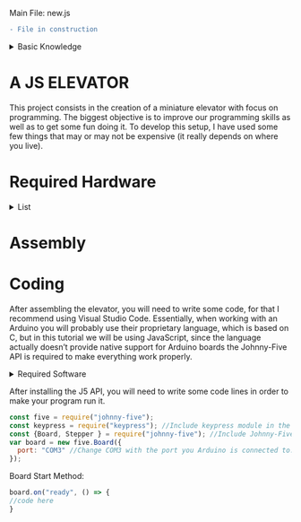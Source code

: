 Main File: new.js
```diff
- File in construction
```
<details><summary> Basic Knowledge</summary>
<p>
  
It is recommend having at least basic knowledge in JavaScript or any other programing language before taking this tutorial.

Used methods:

- Api’s
- Variables
- Functions
- Objects
- Methods
- Data Types
- Arrow functions
- Conditionals and ternaries

</p>
</details>

# A JS ELEVATOR

This project consists in the creation of a miniature elevator with focus on programming. The biggest objective is to improve our programming skills as well as to get some fun doing it.
To develop this setup, I have used some few things that may or may not be expensive (it really depends on where you live).

# Required Hardware

<details><summary>List</summary>
<p>

- Arduino UNO board.
- Relay board
- Power Supply
- switching power supply
- Stepper Motor
- Pololu A4988 driver
- Stepper Motor Driver Expansion Board
- Timing Pulley
- Timing Pulley Belt
- Some carboard boxes or plywood
- Multimeter
- Soldering iron

</p>
</details>

# Assembly

# Coding
After assembling the elevator, you will need to write some code, for that I recommend using Visual Studio Code.
Essentially, when working with an Arduino you will probably use their proprietary language, which is based on C, but in this tutorial we will be using JavaScript, since the language actually doesn’t provide native support for Arduino boards the Johnny-Five API is required to make everything work properly.
<details><summary>Required Software</summary>
<p>
  
- Visual Studio Code [Click-Me](https://code.visualstudio.com/)
- NODE.JS [Click-Me](https://nodejs.org/en/download/)
-	Johnny-Five API [Click-Me](https://github.com/rwaldron/johnny-five/wiki/Getting-Started)
- KeyPress [Click-Me](https://www.npmjs.com/package/keypress)
  
</p>
</details>


After installing the J5 API, you will need to write some code lines in order to make your program run it.
```javascript
const five = require("johnny-five");
const keypress = require("keypress"); //Include keypress module in the object.
const {Board, Stepper } = require("johnny-five"); //Include Johnny-Five module in the object.
var board = new five.Board({
  port: "COM3" //Change COM3 with the port you Arduino is connected to.
});

```

Board Start Method:
```javascript
board.on("ready", () => {
//code here
}
```







